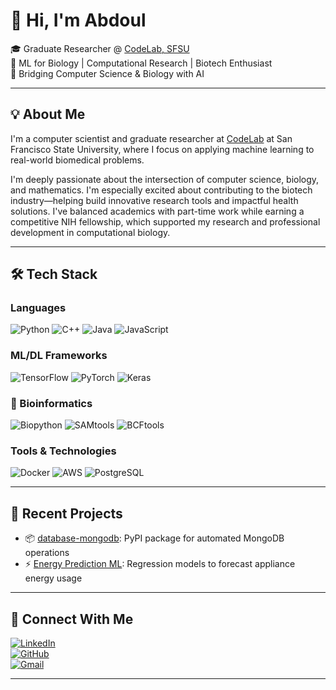 # 👋 Hi, I'm Abdoul

🎓 Graduate Researcher @ [CodeLab, SFSU](https://pleunipennings.wordpress.com/)  
🧬 ML for Biology | Computational Research | Biotech Enthusiast  
🔬 Bridging Computer Science & Biology with AI

---

## 💡 About Me

I'm a computer scientist and graduate researcher at [CodeLab](https://pleunipennings.wordpress.com/) at San Francisco State University, where I focus on applying machine learning to real-world biomedical problems.

I'm deeply passionate about the intersection of computer science, biology, and mathematics. I'm especially excited about contributing to the biotech industry—helping build innovative research tools and impactful health solutions. I've balanced academics with part-time work while earning a competitive NIH fellowship, which supported my research and professional development in computational biology.

---

## 🛠️ Tech Stack

### Languages  
![Python](https://img.shields.io/badge/Python-3776AB?style=for-the-badge&logo=python&logoColor=white)
![C++](https://img.shields.io/badge/C++-00599C?style=for-the-badge&logo=c%2b%2b&logoColor=white)
![Java](https://img.shields.io/badge/Java-ED8B00?style=for-the-badge&logo=java&logoColor=white)
![JavaScript](https://img.shields.io/badge/JavaScript-F7DF1E?style=for-the-badge&logo=javascript&logoColor=black)

### ML/DL Frameworks  
![TensorFlow](https://img.shields.io/badge/TensorFlow-FF6F00?style=for-the-badge&logo=tensorflow&logoColor=white)
![PyTorch](https://img.shields.io/badge/PyTorch-EE4C2C?style=for-the-badge&logo=pytorch&logoColor=white)
![Keras](https://img.shields.io/badge/Keras-D00000?style=for-the-badge&logo=keras&logoColor=white)

### 🧬 Bioinformatics  
![Biopython](https://img.shields.io/badge/Biopython-228B22?style=for-the-badge)
![SAMtools](https://img.shields.io/badge/SAMtools-4169E1?style=for-the-badge)
![BCFtools](https://img.shields.io/badge/BCFtools-1E90FF?style=for-the-badge)

### Tools & Technologies  
![Docker](https://img.shields.io/badge/Docker-2496ED?style=for-the-badge&logo=docker&logoColor=white)
![AWS](https://img.shields.io/badge/AWS-232F3E?style=for-the-badge&logo=amazon-aws&logoColor=white)
![PostgreSQL](https://img.shields.io/badge/PostgreSQL-336791?style=for-the-badge&logo=postgresql&logoColor=white)

---

## 🔬 Recent Projects

- 📦 [database-mongodb](https://pypi.org/project/database-mongodb/): PyPI package for automated MongoDB operations  
- ⚡ [Energy Prediction ML](https://github.com/Abdoul1996/appliance-power-ml): Regression models to forecast appliance energy usage  

---

## 🤝 Connect With Me

[![LinkedIn](https://img.shields.io/badge/LinkedIn-0A66C2?style=for-the-badge&logo=linkedin&logoColor=white)](https://www.linkedin.com/in/abdoul-abdillahi/)  
[![GitHub](https://img.shields.io/badge/GitHub-181717?style=for-the-badge&logo=github&logoColor=white)](https://github.com/Abdoul1996)  
[![Gmail](https://img.shields.io/badge/Gmail-D14836?style=for-the-badge&logo=gmail&logoColor=white)](mailto:abdoulsfsu@gmail.com)

---
